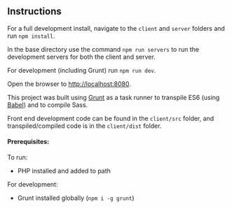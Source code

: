 ## Instructions

For a full development install, navigate to the `client` and `server` folders and run `npm install`.

In the base directory use the command `npm run servers` to run the development servers for both the client and server.

For development (including Grunt) run `npm run dev`.

Open the browser to [http://localhost:8080](http://localhost:8080).

This project was built using [Grunt](https://gruntjs.com/) as a task runner to transpile ES6 (using [Babel](https://babeljs.io/)) and to compile Sass.

Front end development code can be found in the `client/src` folder, and transpiled/compiled code is in the `client/dist` folder.

#### Prerequisites:

To run:

-   PHP installed and added to path

For development:

-   Grunt installed globally (`npm i -g grunt`)

